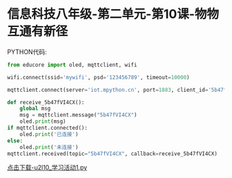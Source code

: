 # 信息科技八年级-第二单元-第10课-物物互通有新径

PYTHON代码:

```python
from educore import oled, mqttclient, wifi

wifi.connect(ssid='mywifi', psd='123456789', timeout=10000)

mqttclient.connect(server='iot.mpython.cn', port=1883, client_id='5b47fb0237', user='5b47fEH1Yl', psd='5b47ftsQnd')

def receive_5b47fVI4CX():
    global msg
    msg = mqttclient.message("5b47fVI4CX")
    oled.print(msg)
if mqttclient.connected():
    oled.print('已连接')
else:
    oled.print('未连接')
mqttclient.received(topic="5b47fVI4CX", callback=receive_5b47fVI4CX)
```

<a href="./py/u2l10_学习活动1.py" download>点击下载-u2l10_学习活动1.py</a>

